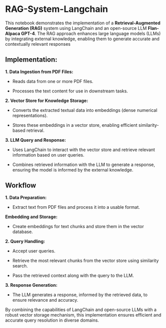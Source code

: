 # RAG-System-Langchain
This notebook demonstrates the implementation of a **Retrieval-Augmented Generation (RAG)** system using LangChain and an open-source LLM  **Flan-Alpaca GPT-4**. The RAG approach enhances large language models (LLMs) by integrating external knowledge, enabling them to generate accurate and contextually relevant responses

## **Implementation:**

**1. Data Ingestion from PDF Files:**

  * Reads data from one or more PDF files.

  * Processes the text content for use in downstream tasks.

**2. Vector Store for Knowledge Storage:**

 * Converts the extracted textual data into embeddings (dense numerical representations).

 * Stores these embeddings in a vector store, enabling efficient similarity-based retrieval.


**3. LLM Query and Response:**

 * Uses LangChain to interact with the vector store and retrieve relevant information based on user queries.

 * Combines retrieved information with the LLM to generate a response, ensuring the model is informed by the external knowledge.


## **Workflow**

**1. Data Preparation:**

* Extract text from PDF files and process it into a usable format.

**Embedding and Storage:**

* Create embeddings for text chunks and store them in the vector database.

**2. Query Handling:**

* Accept user queries.

* Retrieve the most relevant chunks from the vector store using similarity search.

* Pass the retrieved context along with the query to the LLM.

**3. Response Generation:**

* The LLM generates a response, informed by the retrieved data, to ensure relevance and accuracy.


By combining the capabilities of LangChain and open-source LLMs with a robust vector storage mechanism, this implementation ensures efficient and accurate query resolution in diverse domains.

